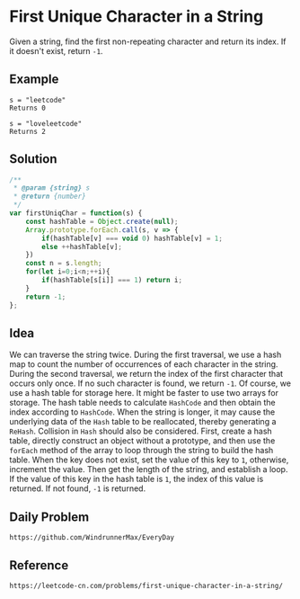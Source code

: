 # First Unique Character in a String

Given a string, find the first non-repeating character and return its index. If it doesn't exist, return `-1`.

## Example

```
s = "leetcode"
Returns 0

s = "loveleetcode"
Returns 2
```

## Solution

```javascript
/**
 * @param {string} s
 * @return {number}
 */
var firstUniqChar = function(s) {
    const hashTable = Object.create(null);
    Array.prototype.forEach.call(s, v => {
        if(hashTable[v] === void 0) hashTable[v] = 1;
        else ++hashTable[v];
    })
    const n = s.length;
    for(let i=0;i<n;++i){
        if(hashTable[s[i]] === 1) return i;
    }
    return -1;
};
```

## Idea
We can traverse the string twice. During the first traversal, we use a hash map to count the number of occurrences of each character in the string. During the second traversal, we return the index of the first character that occurs only once. If no such character is found, we return `-1`. Of course, we use a hash table for storage here. It might be faster to use two arrays for storage. The hash table needs to calculate `HashCode` and then obtain the index according to `HashCode`. When the string is longer, it may cause the underlying data of the `Hash` table to be reallocated, thereby generating a `ReHash`. Collision in `Hash` should also be considered. First, create a hash table, directly construct an object without a prototype, and then use the `forEach` method of the array to loop through the string to build the hash table. When the key does not exist, set the value of this key to `1`, otherwise, increment the value. Then get the length of the string, and establish a loop. If the value of this key in the hash table is `1`, the index of this value is returned. If not found, `-1` is returned.

## Daily Problem

```
https://github.com/WindrunnerMax/EveryDay
```

## Reference

```
https://leetcode-cn.com/problems/first-unique-character-in-a-string/
```